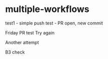 # multiple-workflows

test1 - simple push
test - PR open, new commit

Friday PR test
Try again

Another attempt

B3 check